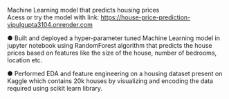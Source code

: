 Machine Learning model that predicts housing prices   
Acess or try the model with link: https://house-price-prediction-vipulgupta3104.onrender.com

●	Built and deployed a hyper-parameter tuned Machine Learning model in jupyter notebook using RandomForest algorithm that predicts the house prices based on features like the size of the house, number of bedrooms, location etc. 

●	Performed EDA and feature engineering on a housing dataset present on Kaggle which contains 20k houses by visualizing and encoding the data required using scikit learn library. 
